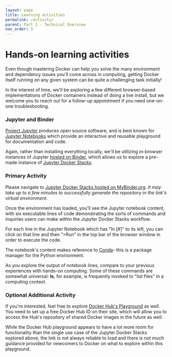 ```yaml
---
layout: page
title: Learning activities
permalink: /activity/
parent: Part 2 - Technical Overview
nav_order: 3
---
```


# Hands-on learning activities

Even though mastering Docker can help you solve the many environment and dependency issues you'll come across in computing, getting Docker itself running on any given system can be quite a challenging task initially!

In the interest of time, we'll be exploring a few different browser-based implementations of Docker containers instead of doing a live install, but we welcome you to reach out for a follow-up appointment if you need one-on-one troubleshooting.

### Jupyter and Binder

[Project Jupyter](https://jupyter.org) produces open source software, and is best known for [Jupyter Notebooks](https://jupyter.org/try) which provide an interactive and reusable playground for documentation and code.

Again, rather than installing everything locally, we'll be utilizing in-browser instances of Jupyter [hosted on Binder](https://jupyter-docker-stacks.readthedocs.io/en/latest/using/running.html#using-binder), which allows us to explore a pre-made instance of [Jupyter Docker Stacks](https://jupyter-docker-stacks.readthedocs.io).
<br/>

### Primary Activity

Please navigate to [Jupyter Docker Stacks hosted on MyBinder.org](https://mybinder.org/v2/gh/jupyter/docker-stacks/master?filepath=README.ipynb). *It may take up to a few minutes to successfully generate the repository in the link's virtual environment.*

Once the environment has loaded, you'll see the Jupyter notebook content, with six executable lines of code demonstrating the sorts of commands and inquiries users can make within the Jupyter Docker Stacks workflow.

For each line in the Jupyter Notebook which has "In [#]" to its left, you can click on that line and then ">Run" in the top bar of the browser window in order to execute the code.

The notebook's content makes reference to [Conda](https://docs.conda.io/en/latest/)- this is a package manager for the Python environment. 

As you explore the output of notebook lines, compare to your previous experiences with hands-on computing. Some of these commands are somewhat universal: **ls**, for example, is frequently invoked to "list files" in a computing context.
<br/>

### Optional Additional Activity

If you're interested, feel free to explore [Docker Hub's Playground](https://labs.play-with-docker.com/) as well. You need to set up a free Docker Hub ID on their site, which will allow you to access the Hub's repository of shared Docker images in the future as well.

While the Docker Hub playground appears to have a lot more room for functionality than the single use case of the Jupyter Docker Stacks explored above, the link is not always reliable to load and there is not much guidance provided for newcomers to Docker on what to explore within this playground.